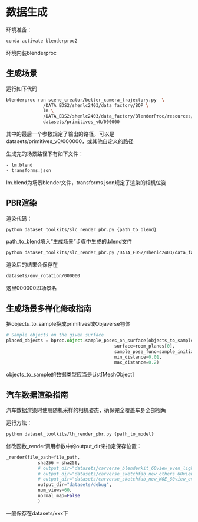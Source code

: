 # 数据生成

环境准备：
```bash
conda activate blenderproc2
```

环境内装blenderproc

## 生成场景

运行如下代码
```bash
blenderproc run scene_creator/better_camera_trajectory.py  \
              /DATA_EDS2/shenlc2403/data_factory/BOP \
              lm \
              /DATA_EDS2/shenlc2403/data_factory/BlenderProc/resources/cctextures \
              datasets/primitives_v0/000000
```
其中的最后一个参数规定了输出的路径，可以是datasets/primitives_v0/000000，或其他自定义的路径

生成完的场景路径下有如下文件：
```bash
- lm.blend
- transforms.json
```

lm.blend为场景blender文件，transforms.json规定了渲染的相机位姿

## PBR渲染

渲染代码：
```bash
python dataset_toolkits/slc_render_pbr.py {path_to_blend}
```

path_to_blend填入“生成场景”步骤中生成的.blend文件
```bash
python dataset_toolkits/slc_render_pbr.py /DATA_EDS2/shenlc2403/data_factory/data_factory_blender/datasets/primitives_v0/000000/lm.blend
```

渲染后的结果会保存在
```bash
datasets/env_rotation/000000
```

这里000000即场景名

## 生成场景多样化修改指南

把objects_to_sample换成primitives或Objaverse物体
```python
# Sample objects on the given surface
placed_objects = bproc.object.sample_poses_on_surface(objects_to_sample=sampled_bop_objs + distractor_bop_objs,
                                         surface=room_planes[0],
                                         sample_pose_func=sample_initial_pose,
                                         min_distance=0.01,
                                         max_distance=0.2)
```

objects_to_sample的数据类型应当是List[MeshObject]

## 汽车数据渲染指南

汽车数据渲染时使用随机采样的相机姿态，确保完全覆盖车身全部视角

运行方法：
```bash
python dataset_toolkits/lh_render_pbr.py {path_to_model}
```

修改函数_render调用参数中的output_dir来指定保存位置：
```python
_render(file_path=file_path, 
            sha256 = sha256, 
            # output_dir="datasets/carverse_blenderkit_60view_even_light",
            # output_dir="datasets/carverse_sketchfab_new_others_60view_even_light",
            # output_dir="datasets/carverse_sketchfab_new_KOE_60view_even_light",
            output_dir="datasets/debug",
            num_views=60,
            normal_map=False
            )
```

一般保存在datasets/xxx下
